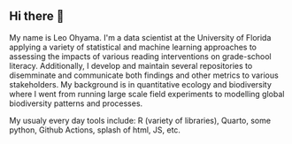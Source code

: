 ## Hi there 👋

My name is Leo Ohyama. I'm a data scientist at the University of Florida applying a variety of statistical and machine learning approaches to assessing the impacts of various reading interventions on grade-school literacy. Additionally, I develop and maintain several repositories to disemminate and communicate both findings and other metrics to various stakeholders. My background is in quantitative ecology and biodiversity where I went from running large scale field experiments to modelling global biodiversity patterns and processes.  

My usualy every day tools include:
R (variety of libraries), Quarto, some python, Github Actions, splash of html, JS, etc. 
